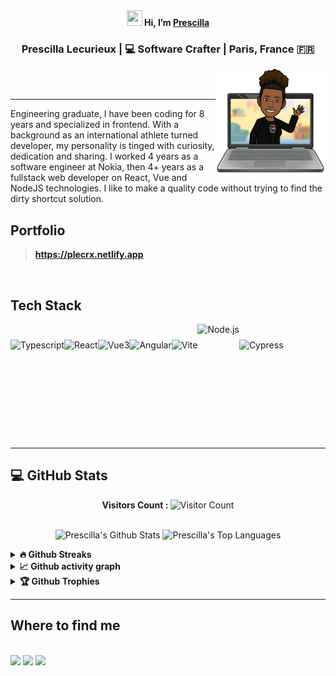 <div align='center'>
    <strong> <img src="https://media.giphy.com/media/hvRJCLFzcasrR4ia7z/giphy.gif" width="25px" height=25> Hi, I’m <a href="https://plecrx.netlify.app" target="blank">Prescilla</a></strong>
    <h3> Prescilla Lecurieux | 💻 Software Crafter | Paris, France  🇫🇷  </h3>
</div>

[<img align="right" height="auto" width="35%" alt="KPN" src="https://github.com/plecrx/plecrx.io/blob/master/public/bitmoji.png"/>](https://plecrx.io)

<br/>

<br/>

-----

Engineering graduate, I have been coding for 8 years and specialized in frontend.
With a background as an international athlete turned developer, my personality is tinged with curiosity, dedication and sharing.
I worked 4 years as a software engineer at Nokia, then 4+ years as a fullstack web developer on React, Vue and NodeJS technologies. I like to make a quality code without trying to find the dirty shortcut solution.
<br/>

## Portfolio
> **https://plecrx.netlify.app**

<br/>

## Tech Stack
<div style="display: flex; align-items: center;">
<img src="https://upload.wikimedia.org/wikipedia/commons/thumb/4/4c/Typescript_logo_2020.svg/2048px-Typescript_logo_2020.svg.png" alt="Typescript" height="100" />
<img src="https://profilinator.rishav.dev/skills-assets/react-original-wordmark.svg" alt="React" height="100"/>
<img src="https://profilinator.rishav.dev/skills-assets/vuejs-original-wordmark.svg" alt="Vue3" height="100" />
<img src="https://upload.wikimedia.org/wikipedia/commons/thumb/c/cf/Angular_full_color_logo.svg/2048px-Angular_full_color_logo.svg.png" alt="Angular" height="100" />
<img src="https://res.cloudinary.com/practicaldev/image/fetch/s--X34Ci_KT--/c_limit%2Cf_auto%2Cfl_progressive%2Cq_auto%2Cw_800/https://vitejs.dev/logo.svg" alt="Vite" height="100" />
<img src="https://upload.wikimedia.org/wikipedia/commons/thumb/archive/d/d9/20160518085101!Node.js_logo.svg/120px-Node.js_logo.svg.png" alt="Node.js" height="150" />
<img src="https://i0.wp.com/blog.knoldus.com/wp-content/uploads/2022/03/cypress.png?fit=364%2C364&ssl=1" alt="Cypress" height="100"/>    
</div>

<br>
<br>

----

## 💻 GitHub Stats

<div align="center">
    <strong>Visitors Count : </strong><img src="https://profile-counter.glitch.me/plecrx/count.svg" alt="Visitor Count">
</div>

<br/>

<p align="center">
    <img alt="Prescilla's Github Stats" src="https://github-readme-stats.vercel.app/api?username=plecrx&amp;show_icons=true&theme=slateorange&hide=contribs,issues&count_private=true&hide_border=true" height="auto" width="55%"/>
    <img alt="Prescilla's Top Languages" src="https://github-readme-stats.vercel.app/api/top-langs?username=plecrx&layout=compact&theme=slateorange&hide_border=true" height="auto" width="35%"/>
</p>

<details>
    <summary><b>🔥 Github Streaks</b></summary><br>
    <p align="center">
        <img width="500px" src="https://github-readme-streak-stats.herokuapp.com/?user=plecrx&hide_border=true&theme=slateorange&currStreakNum=ffffff&sideNums=ffffff" alt="plecrx"/>
    </p>
</details>

<details>
    <br/>
  <summary><b>&#x1f4c8; Github activity graph</b></summary>
    <img alt="Prescilla's Activity Graph" src='https://github-readme-activity-graph.cyclic.app/graph?username=plecrx&count_private=true&bg_color=36393f&color=ffffff&line=db942a&point=FFFFFF&hide_border=true'>
</details>

<details>
    <summary><b>🏆 Github Trophies</b></summary><br/>
       <img alt="Prescilla's Github Trophies" src='https://github-profile-trophy.vercel.app/?username=plecrx&theme=gruvbox&no-frame=true&row=1&&margin-w=20&no-bg=true'>
</details>

----

## Where to find me
<br>
<a href="https://www.linkedin.com/in/plecrx/"><img src="https://img.shields.io/badge/LinkedIn-0077B5?style=for-the-badge&logo=linkedin&logoColor=white"></a>
<a href="mailto:prescilla@plecrx.io"><img src="https://img.shields.io/badge/Gmail-D14836?style=for-the-badge&logo=gmail&logoColor=white"></a>
<a href="https://fr.wikipedia.org/wiki/Prescilla_Lecurieux"><img src="https://img.shields.io/badge/Wikipedia-%23000000.svg?style=for-the-badge&logo=wikipedia&logoColor=white"></a>
